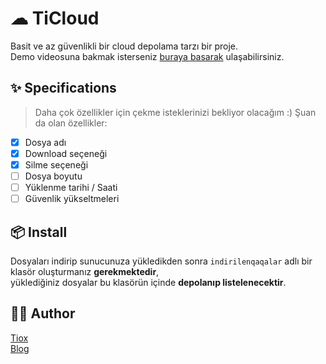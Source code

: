 # ☁ TiCloud
Basit ve az güvenlikli bir cloud depolama tarzı bir proje.<br>
Demo videosuna bakmak isterseniz [buraya basarak](https://t.me/TioxsBlog/388) ulaşabilirsiniz.

## ✨ Specifications
> Daha çok özellikler için çekme isteklerinizi bekliyor olacağım :)
Şuan da olan özellikler:

- [X] Dosya adı
- [X] Download seçeneği
- [X] Silme seçeneği
- [ ] Dosya boyutu
- [ ] Yüklenme tarihi / Saati
- [ ] Güvenlik yükseltmeleri

## 📦 Install
Dosyaları indirip sunucunuza yükledikden sonra `indirilenqaqalar` adlı bir klasör oluşturmanız **gerekmektedir**,<br>
yüklediğiniz dosyalar bu klasörün içinde **depolanıp listelenecektir**.

## 👨‍💻 Author
[Tiox](https://t.me/tioxxs)<br>
[Blog](https://t.me/tioxsblog)

